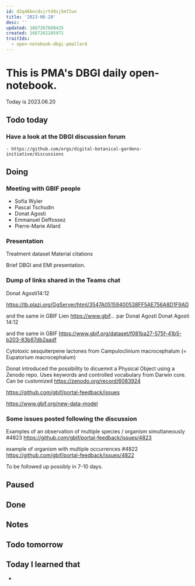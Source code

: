 ```yaml
---
id: d2q46bncdvjrt49sj5mf2un
title: '2023-06-20'
desc: ''
updated: 1687267688425
created: 1687262285971
traitIds:
  - open-notebook-dbgi-pmallard
---
```



# This is PMA's DBGI daily open-notebook.

Today is 2023.06.20

## Todo today

### Have a look at the DBGI discussion forum
    - https://github.com/orgs/digital-botanical-gardens-initiative/discussions
###
###

## Doing

### Meeting with GBIF people

- Sofia Wyler
- Pascal Tschudin
- Donat Agosti
- Emmanuel Deffossez
- Pierre-Marie Allard


### Presentation 

Treatment dataset
Material citations

Brief DBGI and EMI presentation.

### Dump of links shared in the Teams chat

Donat Agosti14:12

https://tb.plazi.org/GgServer/html/3547A05159400538FF5AE756A8D1F9AD

and the same in GBIF Lien https://www.gbif... par Donat Agosti
Donat Agosti
14:12

and the same in GBIF https://www.gbif.org/dataset/f081ba27-575f-41b5-b203-83b87db2aadf

Cytotoxic sesquiterpene lactones from Campuloclinium macrocephalum (= Eupatorium macrocephalum)


Donat introduced the possibility to dicuemnt a Physical Object using a Zenodo repo.
Uses keywords and controlled vocabulary from Darwin core. Can be customized
https://zenodo.org/record/6083924


https://github.com/gbif/portal-feedback/issues


https://www.gbif.org/new-data-model


### Some issues posted following the discussion


Examples of an observation of multiple species / organism simultaneously #4823
https://github.com/gbif/portal-feedback/issues/4823

example of organism with multiple occurrences #4822
https://github.com/gbif/portal-feedback/issues/4822

To be followed up possibly in 7-10 days.



## Paused

## Done

## Notes

## Todo tomorrow

###
###
###




## Today I learned that

-

